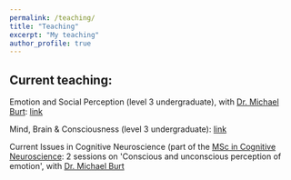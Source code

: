 ```yaml
---
permalink: /teaching/
title: "Teaching" 
excerpt: "My teaching"
author_profile: true
---
```


## Current teaching:

Emotion and Social Perception (level 3 undergraduate), with [Dr. Michael Burt](https://www.durham.ac.uk/staff/d-m-burt/): [link](https://www.dur.ac.uk/faculty.handbook/module_description/?year=2022&module_code=PSYC3401)

Mind, Brain & Consciousness (level 3 undergraduate): [link](https://www.dur.ac.uk/faculty.handbook/module_description/?year=2022&module_code=PSYS3287)

Current Issues in Cognitive Neuroscience (part of the [MSc in Cognitive Neuroscience](https://www.durham.ac.uk/study/courses/c8k109/): 2 sessions on 'Conscious and unconscious perception of emotion', with [Dr. Michael Burt](https://www.durham.ac.uk/staff/d-m-burt/)


